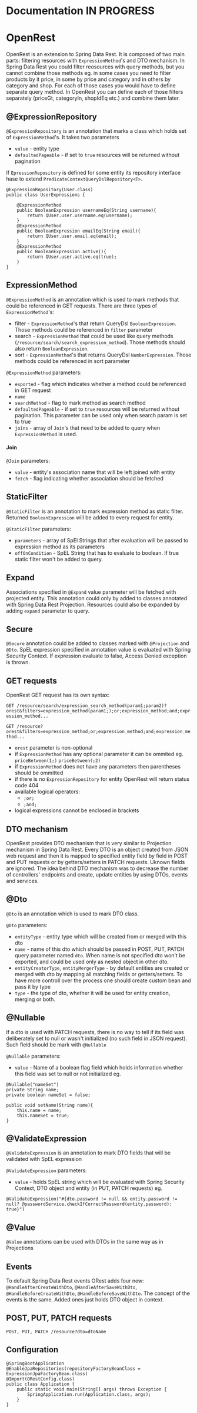 # Documentation IN PROGRESS 

# OpenRest

OpenRest is an extension to Spring Data Rest. It is composed of two main parts: filtering resources with `ExpressionMethod`'s and DTO mechanism. In Spring Data Rest you could filter reosources with query methods, but you cannot combine those methods eg. in some cases you need to filter products by it price, in some by price and category and in others by category and shop. For each of those cases you would have to define separate query method. In OpenRest you can define each of those filters separately (priceGt, categoryIn, shopIdEq etc.) and combine them later. 

## @ExpressionRepository

`@ExpressionRepository` is an annotation that marks a class which holds set of `ExpressionMethod`'s. It takes two parameters 

- `value` - entity type
- `defaultedPageable` - if set to `true` resources will be returned without pagination

If `EpressionRepository` is defined for some entity its repository interface hase to extend `PredicateContextQueryDslRepository<T>`.

```
@ExpressionRepository(User.class)
public class UserExpressions {

    @ExpressionMethod
  	public BooleanExpression usernameEq(String username){
  		return QUser.user.username.eq(username);
  	}
  	@ExpressionMethod
  	public BooleanExpression emailEq(String email){
  		return QUser.user.email.eq(email);
  	}
  	@ExpressionMethod
  	public BooleanExpression active(){
  		return QUser.user.active.eq(true);
  	}
}
```

## ExpressionMethod

`@ExpressionMethod` is an annotation which is used to mark methods that could be referenced in GET requests. There are three types of `ExpressionMethod`'s:

- filter - `ExpressionMethod`'s that return QueryDsl `BooleanExpression`. Those methods could be referenced in `filter` parameter
- search - `ExpressionMethod` that could be used like query methods (`/resource/search/search_expression_method`). Those methods should also return `BooleanExpression`.
- sort - `ExpressionMethod`'s that returns QueryDsl `NumberExpression`. Those methods could be referenced in sort parameter

`@ExpressionMethod` parameters:
- `exported` - flag which indicates whether a method could be referenced in GET request
- `name`
- `searchMethod` - flag to mark method as search method
- `defaultedPageable` - if set to `true` resources will be returned without pagination. This parameter can be used only when search param is set to true
- `joins` - array of `Join`'s that need to be added to query when `ExpressionMethod` is used.

#### Join

`@Join` parameters:

- `value` - entity's association name that will be left joined with entity
- `fetch` - flag indicating whether association should be fetched

## StaticFilter

`@StaticFilter` is an annotation to mark expression method as static filter. Returned `BooleanExpression` will be added to every request for entity.

`@StaticFilter` parameters:

- `parameters` - array of SpEl Strings that after evaluation will be passed to expression method as its parameters
- `offOnCondition` - SpEL String that has to evaluate to boolean. If true static filter won't be added to query. 

## Expand

Associations specified in `@Expand` value parameter will be fetched with projected entity. This annotation could only by added to classes annotated with Spring Data Rest Projection. Resources could also be expanded by adding `expand` parameter to query.

## Secure

`@Secure` annotation could be added to classes marked with `@Projection` and `@Dto`. SpEL expression specified in annotation value is evaluated with Spring Security Context. If expression evaluate to false, Access Denied exception is thrown.

## GET requests

OpenRest GET request has its own syntax:

`GET /resource/search/expression_search_method(param1;param2)?orest&filters=expression_method(param1;);or;expression_method;and;expression_method...`

`GET /resource?orest&filters=expression_method;or;expression_method;and;expression_method...`

- `orest` parameter is non-optional
- if `ExpressionMethod` has any optional parameter it can be ommited eg. `priceBetween(1;)` `priceBetween(;2)`
- if `ExpressionMethod` does not have any parameters then parentheses should be ommitted
- if there is no `ExpressionRepository` for entity OpenRest will return status code 404
- available logical operators:
  - `;or;`
  - `;and;`
- logical expressions cannot be enclosed in brackets

## DTO mechanism

OpenRest provides DTO mechanism that is very similar to Projection mechanism in Spring Data Rest. Every DTO is an object created from JSON web request and then it is mapped to specified entity field by field in POST and PUT requests or by getters/setters in PATCH requests. Uknown fields are ignored. The idea behind DTO mechanism was to decrease the number of controllers' endpoints and create, update entities by using DTOs, events and services.

## @Dto

`@Dto` is an annotation which is used to mark DTO class.

`@Dto` parameters:

- `entityType` - entity type which will be created from or merged with this dto
- `name` - name of this dto which should be passed in POST, PUT, PATCH query parameter named `dto`. When name is not specified dto won't be exported, and could be used only as nested object in other dto.
- `entityCreatorType`, `entityMergerType` - by default entities are created or merged with dto by mapping all matching fields or getters/setters. To have more controll over the process one should create custom bean and pass it by type
- `type` - the type of dto, whether it will be used for entity creation, merging or both.

## @Nullable

If a dto is used with PATCH requests, there is no way to tell if its field was deliberately set to null or wasn't initialized (no such field in JSON request). Such field should be mark with `@Nullable`

`@Nullable` parameters:

- `value` - Name of a boolean flag field which holds information whether this field was set to null or not initialized eg.
```
@Nullable("nameSet")
private String name;
private boolean nameSet = false;
 
public void setName(String name){
    this.name = name;
    this.nameSet = true; 
}
```

## @ValidateExpression

`@ValidateExpression` is an annotation to mark DTO fields that will be validated with SpEL expression

`@ValidateExpression` parameters:

- `value` - holds SpEL string which will be evaluated with Spring Security Context, DTO object and entity (in PUT, PATCH requests) eg.

```
@ValidateExpression("#{dto.password != null && entity.password != null? @passwordService.checkIfCorrectPassword(entity.password): true}")
```

## @Value

`@Value` annotations can be used with DTOs in the same way as in Projections

## Events

To default Spring Data Rest events ORest adds four new: `@HandleAfterCreateWithDto`, `@HandleAfterSaveWithDto`, `@HandleBeforeCreateWithDto`, `@HandleBeforeSaveWithDto`. The concept of the events is the same. Added ones just holds DTO object in context.

## POST, PUT, PATCH requests

`POST, PUT, PATCH /resource?dto=dtoName`

## Configuration

```
@SpringBootApplication
@EnableJpaRepositories(repositoryFactoryBeanClass = ExpressionJpaFactoryBean.class)
@Import(ORestConfig.class)
public class Application {
	public static void main(String[] args) throws Exception {
		SpringApplication.run(Application.class, args);
	}
}
```






